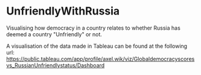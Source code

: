 # UnfriendlyWithRussia
Visualising how democracy in a country relates to whether Russia has deemed a country "Unfriendly" or not.

A visualisation of the data made in Tableau can be found at the following url: 
https://public.tableau.com/app/profile/axel.wik/viz/Globaldemocracyscoresvs_RussianUnfriendlystatus/Dashboard
